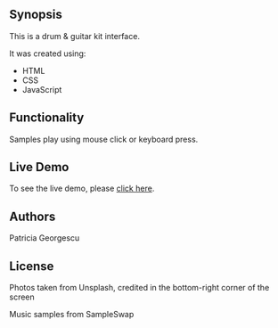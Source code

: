  
## Synopsis

This is a drum & guitar kit interface.

It was created using:

* HTML
* CSS
* JavaScript

## Functionality

Samples play using mouse click or keyboard press.

## Live Demo

To see the live demo, please [click here](https://patriciageo3.github.io/guitar-drum-kit/).

## Authors

Patricia Georgescu

## License

Photos taken from Unsplash, credited in the bottom-right corner of the screen

Music samples from SampleSwap
